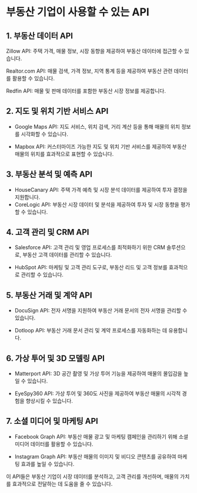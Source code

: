 # 부동산 기업이 사용할 수 있는 API

## 1. 부동산 데이터 API
Zillow API: 주택 가격, 매물 정보, 시장 동향을 제공하여 부동산 데이터에 접근할 수 있습니다.

Realtor.com API: 매물 검색, 가격 정보, 지역 통계 등을 제공하여 부동산 관련 데이터를 활용할 수 있습니다.

Redfin API: 매물 및 판매 데이터를 포함한 부동산 시장 정보를 제공합니다.

## 2. 지도 및 위치 기반 서비스 API

- Google Maps API: 지도 서비스, 위치 검색, 거리 계산 등을 통해 매물의 위치 정보를 시각화할 수 있습니다.

- Mapbox API: 커스터마이즈 가능한 지도 및 위치 기반 서비스를 제공하여 부동산 매물의 위치를 효과적으로 표현할 수 있습니다.

## 3. 부동산 분석 및 예측 API
- HouseCanary API: 주택 가격 예측 및 시장 분석 데이터를 제공하여 투자 결정을 지원합니다.
- CoreLogic API: 부동산 시장 데이터 및 분석을 제공하여 투자 및 시장 동향을 평가할 수 있습니다.

## 4. 고객 관리 및 CRM API
- Salesforce API: 고객 관리 및 영업 프로세스를 최적화하기 위한 CRM 솔루션으로, 부동산 고객 데이터를 관리할 수 있습니다.

- HubSpot API: 마케팅 및 고객 관리 도구로, 부동산 리드 및 고객 정보를 효과적으로 관리할 수 있습니다.

## 5. 부동산 거래 및 계약 API
- DocuSign API: 전자 서명을 지원하여 부동산 거래 문서의 전자 서명을 관리할 수 있습니다.

- Dotloop API: 부동산 거래 문서 관리 및 계약 프로세스를 자동화하는 데 유용합니다.

## 6. 가상 투어 및 3D 모델링 API
- Matterport API: 3D 공간 촬영 및 가상 투어 기능을 제공하여 매물의 몰입감을 높일 수 있습니다.

- EyeSpy360 API: 가상 투어 및 360도 사진을 제공하여 부동산 매물의 시각적 경험을 향상시킬 수 있습니다.

## 7. 소셜 미디어 및 마케팅 API
- Facebook Graph API: 부동산 매물 광고 및 마케팅 캠페인을 관리하기 위해 소셜 미디어 데이터를 활용할 수 있습니다.

- Instagram Graph API: 부동산 매물의 이미지 및 비디오 콘텐츠를 공유하여 마케팅 효과를 높일 수 있습니다.

이 API들은 부동산 기업이 시장 데이터를 분석하고, 고객 관리를 개선하며, 매물의 가치를 효과적으로 전달하는 데 도움을 줄 수 있습니다.